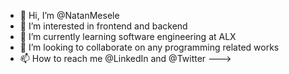 - 👋 Hi, I’m @NatanMesele
- 👀 I’m interested in frontend and backend 
- 🌱 I’m currently learning software engineering at ALX
- 💞️ I’m looking to collaborate on any programming related works
- 📫 How to reach me @LinkedIn and @Twitter 
--->
